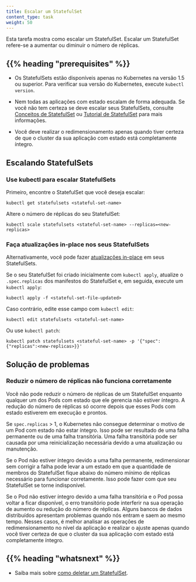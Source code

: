 ```yaml
---
title: Escalar um StatefulSet
content_type: task
weight: 50
---
```


<!-- overview -->

Esta tarefa mostra como escalar um StatefulSet. Escalar um StatefulSet refere-se a aumentar ou diminuir o número de réplicas.

## {{% heading "prerequisites" %}}

- Os StatefulSets estão disponíveis apenas no Kubernetes na versão 1.5 ou superior.
  Para verificar sua versão do Kubernetes, execute `kubectl version`.

- Nem todas as aplicações com estado escalam de forma adequada. Se você não tem certeza se deve escalar seus StatefulSets,
  consulte [Conceitos de StatefulSet](/docs/concepts/workloads/controllers/statefulset/)
  ou [Tutorial de StatefulSet](/docs/tutorials/stateful-application/basic-stateful-set/) para mais informações.

- Você deve realizar o redimensionamento apenas quando tiver certeza de que o cluster da sua aplicação com estado
  está completamente íntegro.

<!-- steps -->

## Escalando StatefulSets

### Use kubectl para escalar StatefulSets

Primeiro, encontre o StatefulSet que você deseja escalar:

```shell
kubectl get statefulsets <stateful-set-name>
```

Altere o número de réplicas do seu StatefulSet:

```shell
kubectl scale statefulsets <stateful-set-name> --replicas=<new-replicas>
```

### Faça atualizações in-place nos seus StatefulSets

Alternativamente, você pode fazer
[atualizações in-place](/docs/concepts/cluster-administration/manage-deployment/#in-place-updates-of-resources)
em seus StatefulSets.

Se o seu StatefulSet foi criado inicialmente com `kubectl apply`,
atualize o `.spec.replicas` dos manifestos do StatefulSet e, em seguida, execute um `kubectl apply`:

```shell
kubectl apply -f <stateful-set-file-updated>
```

Caso contrário, edite esse campo com `kubectl edit`:

```shell
kubectl edit statefulsets <stateful-set-name>
```

Ou use `kubectl patch`:

```shell
kubectl patch statefulsets <stateful-set-name> -p '{"spec":{"replicas":<new-replicas>}}'
```

## Solução de problemas

### Reduzir o número de réplicas não funciona corretamente

Você não pode reduzir o número de réplicas de um StatefulSet enquanto qualquer um dos Pods
com estado que ele gerencia não estiver íntegro. A redução do número de réplicas
só ocorre depois que esses Pods com estado estiverem em execução e prontos.

Se `spec.replicas` > 1, o Kubernetes não consegue determinar o motivo de um Pod com estado
não estar íntegro. Isso pode ser resultado de uma falha permanente ou de uma falha transitória.
Uma falha transitória pode ser causada por uma reinicialização necessária devido a uma atualização ou manutenção.

Se o Pod não estiver íntegro devido a uma falha permanente, redimensionar sem corrigir
a falha pode levar a um estado em que a quantidade de membros do StatefulSet fique abaixo
do número mínimo de réplicas necessário para funcionar corretamente.
Isso pode fazer com que seu StatefulSet se torne indisponível.

Se o Pod não estiver íntegro devido a uma falha transitória e o Pod possa voltar a ficar disponível,
o erro transitório pode interferir na sua operação de aumento ou redução do número de réplicas.
Alguns bancos de dados distribuídos apresentam problemas quando nós entram e saem ao mesmo tempo. Nesses casos,
é melhor analisar as operações de redimensionamento no nível da aplicação e realizar o ajuste apenas quando
você tiver certeza de que o cluster da sua aplicação com estado está completamente íntegro.

## {{% heading "whatsnext" %}}

- Saiba mais sobre [como deletar um StatefulSet](/docs/tasks/run-application/delete-stateful-set/).
